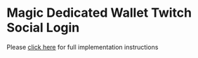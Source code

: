 # Magic Dedicated Wallet Twitch Social Login

Please [click here](https://magic.link/docs/authentication/features/social-logins/social-providers/twitch) for full implementation instructions
